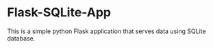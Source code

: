 # Flask-SQLite-App
This is a simple python Flask application that serves data using SQLite database.

